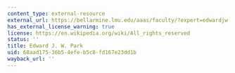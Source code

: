 ```yaml
---
content_type: external-resource
external_url: https://bellarmine.lmu.edu/aaas/faculty/?expert=edwardjw.park
has_external_license_warning: true
license: https://en.wikipedia.org/wiki/All_rights_reserved
status: ''
title: Edward J. W. Park
uid: 68aad175-36b5-4efe-b5c8-fd167e23dd1b
wayback_url: ''
---
```

